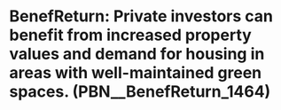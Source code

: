 # BenefReturn: __Private investors can benefit from increased property values and demand for housing in areas with well-maintained green spaces.__ (PBN__BenefReturn_1464)

